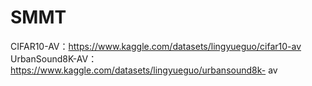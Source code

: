 # SMMT

CIFAR10-AV：https://www.kaggle.com/datasets/lingyueguo/cifar10-av 
UrbanSound8K-AV：https://www.kaggle.com/datasets/lingyueguo/urbansound8k- av
